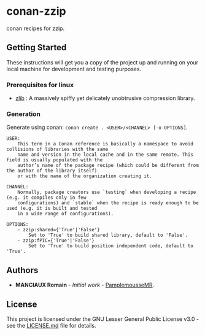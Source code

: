# conan-zzip

conan recipes for zzip.

## Getting Started

These instructions will get you a copy of the project up and running on your local machine for development and testing purposes.

### Prerequisites for linux

- [zlib](https://www.zlib.net/) : A massively spiffy yet delicately unobtrusive compression library.

### Generation

Generate using conan: `conan create . <USER>/<CHANNEL> [-o OPTIONS]`.
```
USER:
	This term in a Conan reference is basically a namespace to avoid collisions of libraries with the same
	name and version in the local cache and in the same remote. This field is usually populated with the
	author’s name of the package recipe (which could be different from the author of the library itself)
	or with the name of the organization creating it.

CHANNEL:
	Normally, package creators use `testing` when developing a recipe (e.g. it compiles only in few
	configurations) and `stable` when the recipe is ready enough to be used (e.g. it is built and tested
	in a wide range of configurations).

OPTIONS: 
	- zzip:shared={'True'|'False'}
		Set to 'True' to build shared library, default to 'False'.
	- zzip:fPIC={'True'|'False'}
		Set to 'True' to build position independent code, default to 'True'.			
```

## Authors

* **MANCIAUX Romain** - *Initial work* - [PamplemousseMR](https://github.com/PamplemousseMR).

## License

This project is licensed under the GNU Lesser General Public License v3.0 - see the [LICENSE.md](LICENSE.md) file for details.
